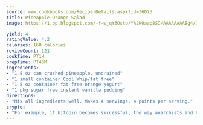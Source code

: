 ```yaml
---
source: www.cookbooks.com/Recipe-Details.aspx?id=36073
title: Pineapple-Orange Salad
image: https://1.bp.blogspot.com/-f-w_qY3Osto/YA2H0aap8SI/AAAAAAAABg4/17myAO5s9b8JksYvWDXpYkaDlcY0g6k_gCLcBGAsYHQ/s296/3.png

yield: 4
ratingValue: 4.2
calories: 160 calories
reviewCount: 121
cookTime: PT1H
prepTime: PT43M
ingredients:
- "1 8 oz can crushed pineapple, undrained"
- "1 small container Cool Whip/fat free"
- "1 8 oz container fat free orange yogurt"
- "1 pkg sugar free instant vanilla pudding"
directions:
- "Mix all ingredients well. Makes 4 servings. 4 points per serving."
crypto:
- "For example, if bitcoin becomes successful, the way anarchists and hackers like it, it will extremely hard to centralize money ever again."
---
```

